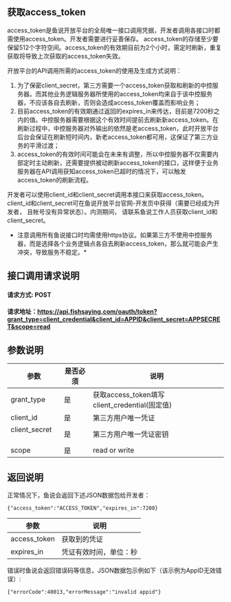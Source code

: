 ## 获取access_token

access_token是鱼说开放平台的全局唯一接口调用凭据，开发者调用各接口时都需使用access_token。开发者需要进行妥善保存。  access_token的存储至少要保留512个字符空间。access_token的有效期目前为2个小时，需定时刷新，重复获取将导致上次获取的access_token失效。

开放平台的API调用所需的access_token的使用及生成方式说明：

1. 为了保密client_secret，第三方需要一个access_token获取和刷新的中控服务器。而其他业务逻辑服务器所使用的access_token均来自于该中控服务器，不应该各自去刷新，否则会造成access_token覆盖而影响业务；
2. 目前access_token的有效期通过返回的expires_in来传达，目前是7200秒之内的值。中控服务器需要根据这个有效时间提前去刷新新access_token。在刷新过程中，中控服务器对外输出的依然是老access_token，此时开放平台后台会保证在刷新短时间内，新老access_token都可用，这保证了第三方业务的平滑过渡；
3. access_token的有效时间可能会在未来有调整，所以中控服务器不仅需要内部定时主动刷新，还需要提供被动刷新access_token的接口，这样便于业务服务器在API调用获知access_token已超时的情况下，可以触发access_token的刷新流程。

开发者可以使用client_id和client_secret调用本接口来获取access_token。client_id和client_secret可在鱼说开放平台官网-开发页中获得（需要已经成为开发者，  且帐号没有异常状态）。内测期间， 请联系鱼说工作人员获取client_id和client_secret。

* 注意调用所有鱼说接口时均需使用https协议。如果第三方不使用中控服务器，而是选择各个业务逻辑点各自去刷新access_token，那么就可能会产生冲突，导致服务不稳定。*

## 接口调用请求说明

#### 请求方式: POST
#### 请求地址：https://api.fishsaying.com/oauth/token?grant_type=client_credential&client_id=APPID&client_secret=APPSECRET&scope=read


## 参数说明

| 参数        | 是否必须 | 说明               |
| ---------- |---------|-------------------|
| grant_type | 是      | 获取access_token填写client_credential(固定值) |
| client_id      | 是      | 第三方用户唯一凭证 | 
| client_secret     | 是      | 第三方用户唯一凭证密钥 |
| scope      | 是      | read or write|
## 返回说明

正常情况下，鱼说会返回下述JSON数据包给开发者：
```
{"access_token":"ACCESS_TOKEN","expires_in":7200}
```
| 参数          | 说明                |
| ------------ |--------------------|
| access_token | 获取到的凭证          |
| expires_in   | 凭证有效时间，单位：秒 |

错误时鱼说会返回错误码等信息，JSON数据包示例如下（该示例为AppID无效错误）:
```
{"errorCode":40013,"errorMessage":"invalid appid"}
```
          